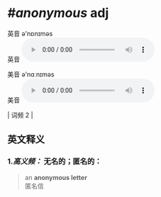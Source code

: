 # ***\#anonymous*** adj
英音 ə'nɒnɪməs  
英音
<audio src="./media/anonymous-B.aac" controls="controls"></audio>

美音 ə'nɑːnɪməs  
美音
<audio src="./media/anonymous.aac" controls="controls"></audio>



| 词频 2 |  

英文释义
---
### 1.*高义频：* **无名的；匿名的：**  

 > an **anonymous letter**  
 > 匿名信    


